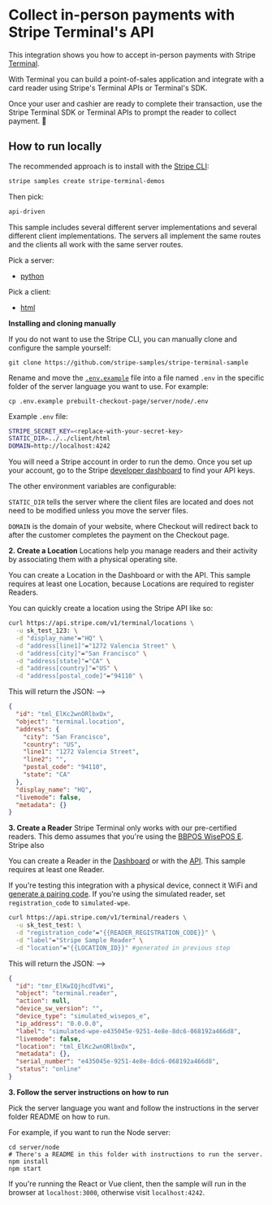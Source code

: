 # Collect in-person payments with Stripe Terminal's API

This integration shows you how to accept in-person payments with Stripe
[Terminal](https://stripe.com/docs/terminal).

With Terminal you can build a point-of-sales application and integrate with a card reader using Stripe's Terminal APIs or Terminal's SDK.

Once your user and cashier are ready to complete their transaction, use the Stripe Terminal SDK or Terminal APIs to prompt the reader to collect payment. 🥳

## How to run locally

The recommended approach is to install with the [Stripe CLI](https://stripe.com/docs/stripe-cli#install):

```sh
stripe samples create stripe-terminal-demos
```

Then pick:

```sh
api-driven
```

This sample includes several different server implementations and several
different client implementations. The servers all implement the same routes and
the clients all work with the same server routes.

Pick a server:

- [python](./server/python)

Pick a client:

- [html](./client/html)

**Installing and cloning manually**

If you do not want to use the Stripe CLI, you can manually clone and configure
the sample yourself:

```
git clone https://github.com/stripe-samples/stripe-terminal-sample
```

Rename and move the [`.env.example`](.env.example) file into a file named
`.env` in the specific folder of the server language you want to use. For
example:

```
cp .env.example prebuilt-checkout-page/server/node/.env
```

Example `.env` file:

```sh
STRIPE_SECRET_KEY=<replace-with-your-secret-key>
STATIC_DIR=../../client/html
DOMAIN=http://localhost:4242
```

You will need a Stripe account in order to run the demo. Once you set up
your account, go to the Stripe [developer
dashboard](https://stripe.com/docs/development#api-keys) to find your API
keys.

The other environment variables are configurable:

`STATIC_DIR` tells the server where the client files are located and does
not need to be modified unless you move the server files.

`DOMAIN` is the domain of your website, where Checkout will redirect back to
after the customer completes the payment on the Checkout page.

**2. Create a Location**
Locations help you manage readers and their activity by associating them with a physical operating site.

You can create a Location in the Dashboard or with the API. This sample requires at least one Location, because Locations are required to register Readers.

You can quickly create a location using the Stripe API like so:

```sh
curl https://api.stripe.com/v1/terminal/locations \
  -u sk_test_123: \
  -d "display_name"="HQ" \
  -d "address[line1]"="1272 Valencia Street" \
  -d "address[city]"="San Francisco" \
  -d "address[state]"="CA" \
  -d "address[country]"="US" \
  -d "address[postal_code]"="94110" \
```

This will return the JSON: -->

```json
{
  "id": "tml_ElKc2wnORlbxOx",
  "object": "terminal.location",
  "address": {
    "city": "San Francisco",
    "country": "US",
    "line1": "1272 Valencia Street",
    "line2": "",
    "postal_code": "94110",
    "state": "CA"
  },
  "display_name": "HQ",
  "livemode": false,
  "metadata": {}
}
```

**3. Create a Reader**
Stripe Terminal only works with our pre-certified readers. This demo assumes that you're using the [BBPOS WisePOS E](https://stripe.com/docs/terminal/payments/setup-reader/bbpos-wisepad3). Stripe also

You can create a Reader in the [Dashboard](https://stripe.com/docs/terminal/payments/connect-reader?terminal-sdk-platform=js&reader-type=smart#register-in-the-dashboard) or with the [API](https://stripe.com/docs/terminal/payments/connect-reader?terminal-sdk-platform=js&reader-type=smart#register-using-the-api). This sample requires at least one Reader.

If you're testing this integration with a physical device, connect it WiFi and [generate a pairing code](https://stripe.com/docs/terminal/payments/connect-reader?terminal-sdk-platform=js&reader-type=smart#register-reader). If you're using the simulated reader, set `registration_code` to `simulated-wpe`.

```sh
curl https://api.stripe.com/v1/terminal/readers \
  -u sk_test_test: \
  -d "registration_code"="{{READER_REGISTRATION_CODE}}" \
  -d "label"="Stripe Sample Reader" \
  -d "location"="{{LOCATION_ID}}" #generated in previous step
```

This will return the JSON: -->

```json
{
  "id": "tmr_ElKwIQjhcdTvWi",
  "object": "terminal.reader",
  "action": null,
  "device_sw_version": "",
  "device_type": "simulated_wisepos_e",
  "ip_address": "0.0.0.0",
  "label": "simulated-wpe-e435045e-9251-4e8e-8dc6-068192a466d8",
  "livemode": false,
  "location": "tml_ElKc2wnORlbxOx",
  "metadata": {},
  "serial_number": "e435045e-9251-4e8e-8dc6-068192a466d8",
  "status": "online"
}
```

**3. Follow the server instructions on how to run**

Pick the server language you want and follow the instructions in the server
folder README on how to run.

For example, if you want to run the Node server:

```
cd server/node
# There's a README in this folder with instructions to run the server.
npm install
npm start
```

If you're running the React or Vue client, then the sample will run in the browser at
`localhost:3000`, otherwise visit `localhost:4242`.

